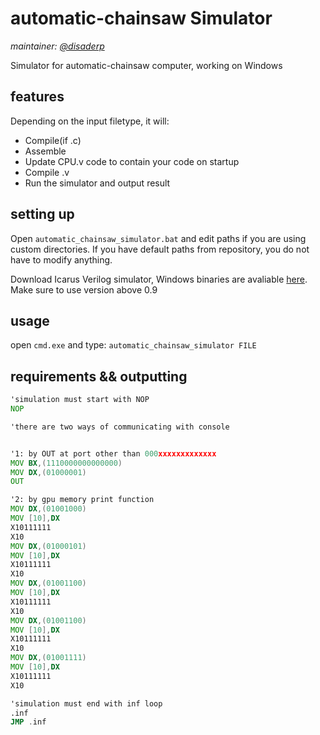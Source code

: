 # automatic-chainsaw Simulator

*maintainer: [@disaderp](https://github.com/disaderp)*

Simulator for automatic-chainsaw computer, working on Windows

## features

Depending on the input filetype, it will:

- Compile(if .c)
- Assemble
- Update CPU.v code to contain your code on startup
- Compile .v
- Run the simulator and output result

## setting up

Open `automatic_chainsaw_simulator.bat` and edit paths if you are using custom directories.
If you have default paths from repository, you do not have to modify anything.

Download Icarus Verilog simulator, Windows binaries are avaliable [here](http://bleyer.org/icarus/). Make sure to use version above 0.9

## usage

open `cmd.exe` and type: `automatic_chainsaw_simulator FILE`

## requirements && outputting

```asm
'simulation must start with NOP
NOP

'there are two ways of communicating with console


'1: by OUT at port other than 000xxxxxxxxxxxxx
MOV BX,(1110000000000000)
MOV DX,(01000001)
OUT

'2: by gpu memory print function
MOV DX,(01001000)
MOV [10],DX
X10111111
X10
MOV DX,(01000101)
MOV [10],DX
X10111111
X10
MOV DX,(01001100)
MOV [10],DX
X10111111
X10
MOV DX,(01001100)
MOV [10],DX
X10111111
X10
MOV DX,(01001111)
MOV [10],DX
X10111111
X10

'simulation must end with inf loop
.inf
JMP .inf
```